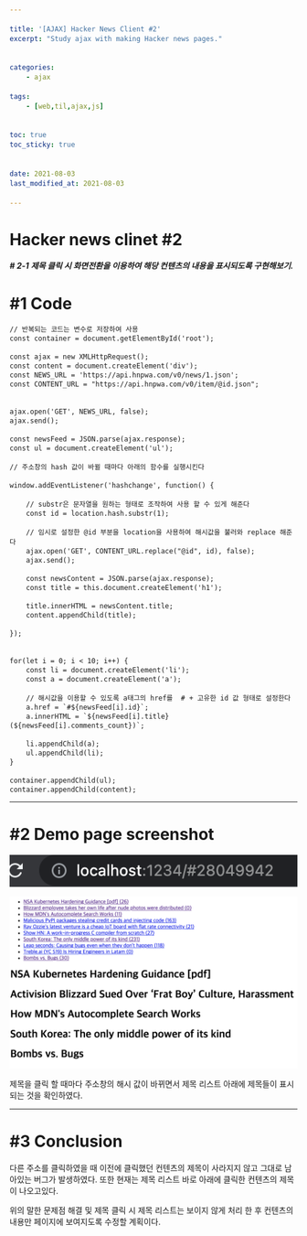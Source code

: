 ```yaml
---

title: '[AJAX] Hacker News Client #2'
excerpt: "Study ajax with making Hacker news pages."


categories:
    - ajax

tags:
    - [web,til,ajax,js]


toc: true
toc_sticky: true


date: 2021-08-03
last_modified_at: 2021-08-03

---
```


Hacker news clinet #2
=====

**_# 2-1 제목 클릭 시 화면전환을 이용하여 해당 컨텐츠의 내용을 표시되도록 구현해보기._**

# #1 Code

```
// 반복되는 코드는 변수로 저장하여 사용
const container = document.getElementById('root');

const ajax = new XMLHttpRequest();
const content = document.createElement('div');
const NEWS_URL = 'https://api.hnpwa.com/v0/news/1.json';
const CONTENT_URL = "https://api.hnpwa.com/v0/item/@id.json";


ajax.open('GET', NEWS_URL, false);
ajax.send();

const newsFeed = JSON.parse(ajax.response);
const ul = document.createElement('ul');

// 주소창의 hash 값이 바뀔 때마다 아래의 함수를 실행시킨다

window.addEventListener('hashchange', function() {

    // substr은 문자열을 원하는 형태로 조작하여 사용 할 수 있게 해준다
    const id = location.hash.substr(1);

    // 임시로 설정한 @id 부분을 location을 사용하여 해시값을 불러와 replace 해준다
    ajax.open('GET', CONTENT_URL.replace("@id", id), false);
    ajax.send();

    const newsContent = JSON.parse(ajax.response);
    const title = this.document.createElement('h1');

    title.innerHTML = newsContent.title;
    content.appendChild(title);

});


for(let i = 0; i < 10; i++) {
    const li = document.createElement('li');
    const a = document.createElement('a');

    // 해시값을 이용할 수 있도록 a태그의 href를  # + 고유한 id 값 형태로 설정한다
    a.href = `#${newsFeed[i].id}`;
    a.innerHTML = `${newsFeed[i].title} (${newsFeed[i].comments_count})`;

    li.appendChild(a);
    ul.appendChild(li);
}

container.appendChild(ul);
container.appendChild(content);

```
---

# #2 Demo page screenshot

![image](/assets/images/21_08_03_ajax/1.png)

![image](/assets/images/21_08_03_ajax/2.png)

제목을 클릭 할 때마다 주소창의 해시 값이 바뀌면서 제목 리스트 아래에 제목들이 표시 되는 것을 확인하였다.

---

# #3 Conclusion

다른 주소를 클릭하였을 때 이전에 클릭했던 컨텐츠의 제목이 사라지지 않고 그대로 남아있는 버그가 발생하였다. 또한 현재는 제목 리스트 바로 아래에 클릭한 컨텐츠의 제목이 나오고있다.

위의 말한 문제점 해결 및 제목 클릭 시 제목 리스트는 보이지 않게 처리 한 후 컨텐츠의 내용만 페이지에 보여지도록 수정할 계획이다.












